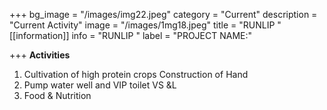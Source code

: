 +++
bg_image = "/images/img22.jpeg"
category = "Current"
description = "Current Activity"
image = "/images/1mg18.jpeg"
title = "RUNLIP "
[[information]]
info = "RUNLIP "
label = "PROJECT NAME:"

+++
**Activities**

1. Cultivation of high protein crops Construction of Hand 
2. Pump water well and VIP toilet VS &L
3. Food & Nutrition